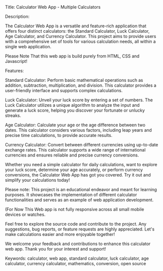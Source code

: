Title: Calculator Web App - Multiple Calculators


Description:

The Calculator Web App is a versatile and feature-rich application that offers four distinct calculators: the Standard Calculator, Luck Calculator, Age Calculator, and Currency Calculator. This project aims to provide users with a comprehensive set of tools for various calculation needs, all within a single web application.

Please Note That this web app is build purely from HTML, CSS and Javascript!

Features:

Standard Calculator: Perform basic mathematical operations such as addition, subtraction, multiplication, and division. This calculator provides a user-friendly interface and supports complex calculations.

Luck Calculator: Unveil your luck score by entering a set of numbers. The Luck Calculator utilizes a unique algorithm to analyze the input and generate a luck score, helping you discover your fortunate or unlucky streaks.

Age Calculator: Calculate your age or the age difference between two dates. This calculator considers various factors, including leap years and precise time calculations, to provide accurate results.

Currency Calculator: Convert between different currencies using up-to-date exchange rates. This calculator supports a wide range of international currencies and ensures reliable and precise currency conversions.


Whether you need a simple calculator for daily calculations, want to explore your luck score, determine your age accurately, or perform currency conversions, the Calculator Web App has got you covered. Try it out and simplify your calculations today!

Please note: This project is an educational endeavor and meant for learning purposes. It showcases the implementation of different calculator functionalities and serves as an example of web application development.

(For Now This Web app is not fully responsive across all small mobile devices or watches.

Feel free to explore the source code and contribute to the project. Any suggestions, bug reports, or feature requests are highly appreciated. Let's make calculations easier and more enjoyable together!


We welcome your feedback and contributions to enhance this calculator web app. Thank you for your interest and support!

Keywords: calculator, web app, standard calculator, luck calculator, age calculator, currency calculator, mathematics, conversion, open source
